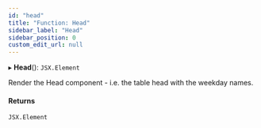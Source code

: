 ```yaml
---
id: "head"
title: "Function: Head"
sidebar_label: "Head"
sidebar_position: 0
custom_edit_url: null
---
```


▸ **Head**(): `JSX.Element`

Render the Head component - i.e. the table head with the weekday names.

#### Returns

`JSX.Element`
